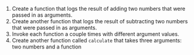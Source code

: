 1. Create a function that logs the result of adding two numbers that were passed in as arguments.
2. Create another function that logs the result of subtracting two numbers that were passed in as arguments.
3. Invoke each function a couple times with different argument values.
4. Create another function called `calculate` that takes three arguments: two numbers and a function